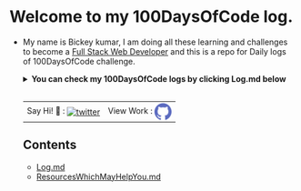 # Welcome to my 100DaysOfCode log.



- My name is Bickey kumar, I am doing all these learning and challenges to become a [Full Stack Web Developer](https://www.w3schools.com/whatis/whatis_fullstack.asp#:~:text=Full%20Stack%20Web,SQLite%2C%20or%20MongoDB) and this is a repo for Daily logs of 100DaysOfCode challenge. 

 

    <details>
    <summary><b>You can check my 100DaysOfCode logs by clicking Log.md below </b></summary><br>

    - There may be two reasons why you may want to check [Log.md](Log.md) :-

        1. In case you are personally learning web development yourself then check it may be worth your while because I tried making it for someone like you worth reading.

        2. Somehow you came across this repo and want to see how I did my 100DaysOfCode challenge and logging stuff. I tried to keep it simple as inspired [MightyJoeW/100-Days-of-Code](https://github.com/MightyJoeW/100-Days-of-Code)

        3. Or maybe something else who knows either way you are "Welcome to my 100DaysOfCode log".

    </details>

    <br>

    <table align="left" >
  <tr>
    <td> Say Hi! 👋 : <a href="https://twitter.com/messages/compose?recipient_id=1444903302546673665&text=Hi! 👋" target="_blank"><img align="center" src="https://cdn.jsdelivr.net/gh/devicons/devicon/icons/twitter/twitter-original.svg" alt="twitter"
          height="auto" width="30" /></a></td>
    <td> View Work : <a href="https://github.com/Bickeykr?tab=repositories" target="_blank">
        <img align="center" src="https://github.com/Bickeykr/Bickeykr/blob/main/github.png?raw=true" alt="Github" height="auto" width="30"/>
      </a></td>
  </tr>
</table>
<br><br>

 ***

## Contents
- [Log.md](Log.md)
- [ResourcesWhichMayHelpYou.md](ResourcesWhichMayHelpYou.md)
